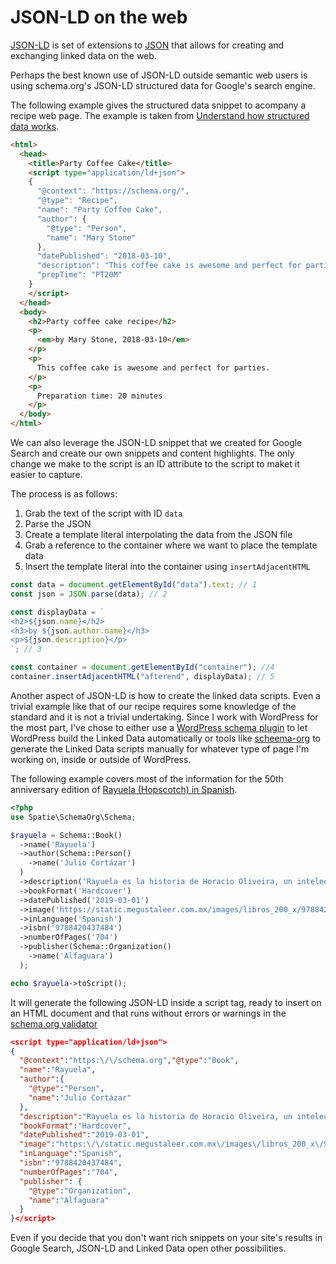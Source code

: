 # JSON-LD on the web

[JSON-LD](https://json-ld.org/) is set of extensions to [JSON](https://www.json.org/json-en.html) that allows for creating and exchanging linked data on the web.

Perhaps the best known use of JSON-LD outside semantic web users is using schema.org's JSON-LD structured data for Google's search engine.

The following example gives the structured data snippet to acompany a recipe web page. The example is taken from [Understand how structured data works](https://developers.google.com/search/docs/guides/intro-structured-data).

```html
<html>
  <head>
    <title>Party Coffee Cake</title>
    <script type="application/ld+json">
    {
      "@context": "https://schema.org/",
      "@type": "Recipe",
      "name": "Party Coffee Cake",
      "author": {
        "@type": "Person",
        "name": "Mary Stone"
      },
      "datePublished": "2018-03-10",
      "description": "This coffee cake is awesome and perfect for parties.",
      "prepTime": "PT20M"
    }
    </script>
  </head>
  <body>
    <h2>Party coffee cake recipe</h2>
    <p>
      <em>by Mary Stone, 2018-03-10</em>
    </p>
    <p>
      This coffee cake is awesome and perfect for parties.
    </p>
    <p>
      Preparation time: 20 minutes
    </p>
  </body>
</html>
```

We can also leverage the JSON-LD snippet that we created for Google Search and create our own snippets and content highlights. The only change we make to the script is an ID attribute to the script to maket it easier to capture.

The process is as follows:

1. Grab the text of the script with ID `data`
2. Parse the JSON
3. Create a template literal interpolating the data from the JSON file
4. Grab a reference to the container where we want to place the template data
5. Insert the template literal into the container using `insertAdjacentHTML`

```js
const data = document.getElementById("data").text; // 1
const json = JSON.parse(data); // 2

const displayData = `
<h2>${json.name}</h2>
<h3>by ${json.author.name}</h3>
<p>${json.description}</p>
`; // 3

const container = document.getElementById("container"); //4
container.insertAdjacentHTML("afterend", displayData); // 5
```

Another aspect of JSON-LD is how to create the linked data scripts. Even a trivial example like that of our recipe requires some knowledge of the standard and it is not a trivial undertaking. Since I work with WordPress for the most part, I've chose to either use a [WordPress schema plugin](https://wordpress.org/plugins/schema/) to let WordPress build the Linked Data automatically or tools like [scheema-org](https://github.com/spatie/schema-org/) to generate the Linked Data scripts manually for whatever type of page I'm working on, inside or outside of WordPress.

The following example covers most of the information for the 50th anniversary edition of [Rayuela (Hopscotch) in Spanish](https://www.megustaleerenespanol.com/libros/rayuela/MES-089054).

```php
<?php
use Spatie\SchemaOrg\Schema;

$rayuela = Schema::Book()
  ->name('Rayuela')
  ->author(Schema::Person()
    ->name('Julio Cortázar')
  )
  ->description('Rayuela es la historia de Horacio Oliveira, un intelectual argentino, y su relación con Lucía, una joven uruguaya apodada "La Maga".')
  ->bookFormat('Hardcover')
  ->datePublished('2019-03-01')
  ->image('https://static.megustaleer.com.mx/images/libros_200_x/9788420437484.jpg')
  ->inLanguage('Spanish')
  ->isbn('9788420437484')
  ->numberOfPages('704')
  ->publisher(Schema::Organization()
    ->name('Alfaguara')
  );

echo $rayuela->toScript();
```

It will generate the following JSON-LD inside a script tag, ready to insert on an HTML document and that runs without errors or warnings in the [schema.org validator](https://validator.schema.org/)

```json
<script type="application/ld+json">
{
  "@context":"https:\/\/schema.org","@type":"Book",
  "name":"Rayuela",
  "author":{
    "@type":"Person",
    "name":"Julio Cortázar"
  },
  "description":"Rayuela es la historia de Horacio Oliveira, un intelectual argentino, y su relación con Lucía, una joven uruguaya apodada \"La Maga\".",
  "bookFormat":"Hardcover",
  "datePublished":"2019-03-01",
  "image":"https:\/\/static.megustaleer.com.mx\/images\/libros_200_x\/9788420437484.jpg",
  "inLanguage":"Spanish",
  "isbn":"9788420437484",
  "numberOfPages":"704",
  "publisher": {
    "@type":"Organization",
    "name":"Alfaguara"
  }
}</script>
```

Even if you decide that you don't want rich snippets on your site's results in Google Search, JSON-LD and Linked Data open other possibilities.
